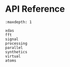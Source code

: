 # API Reference

```{toctree}
:maxdepth: 1

xdas
fft
signal
processing
parallel
synthetics
virtual
atoms
```
